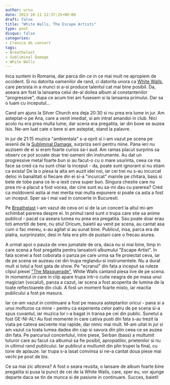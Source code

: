 ```yaml
---
author: ursu
date: 2013-10-11 12:37:25+00:00
draft: false
title: "White Walls, The Escape Artists"
type: post
disqus: false
categories:
- Cronica de concert
tags:
- Breathelast
- Subliminal Damage
- White Walls
---
```

Inca suntem in Romania, dar parca din ce in ce mai mult ne apropiem de occident. Si nu datorita oamenilor de rand, ci datorita unora ca [White Walls](/tags/white-walls), care persista in a munci si a-si produce talentul cat mai bine posibil. Da, aseara am fost la lansarea celui de-al doilea album al constantenilor "progressive", dupa ce acum trei ani fusesem si la lansarea primului. Dar sa o luam cu inceputul...

Cand am ajuns la Silver Church era deja 20:30 si nu prea era lume in jur. Am asteptat-o pe Ana, care a venit imediat, si am intrat amandoi in club. Nici acolo nu era prea multa lume, dar scena era pregatita, iar din boxe se auzea Isis. Ne-am luat cate o bere si am asteptat, stand la palavre.

In jur de 21:15 muzica "ambientala" s-a oprit si i-am vazut pe scena pe iesenii de la [Subliminal Damage](https://www.facebook.com/SubliminalDamage), surpriza serii pentru mine. Pana ieri nu auzisem de ei si eram foarte curios sa-i aud. Am ramas placut surprins sa observ ce pot scoate doar trei oameni din instrumente. Au dat un progressive metal foarte bun si au facut-o cu o mare usurinta, ceea ce ma face sa cred ca nu sunt chiar la inceput - da, poate sunt ignorant si nu stiam ca exista! De la o piesa la alta am auzit idei noi, iar cei trei nu s-au incurcat deloc in banalitati si fiecare din ei si-a "incurcat" mainile pe chitara, bass si bete de tobe pana ce le-a iesit ceva super bun. Singura chestie care nu prea mi-a placut a fost vocea, dar cine sunt eu sa-mi dau cu parerea? Cred ca moldovenii astia ai mei merita mai multa expunere si poate ca asta a fost un inceput. Sper sa-i mai vad in concerte in Bucuresti.

Pe [Breathelast](/tags/breathelast) i-am vazut de ceva ori si de la un concert la altul mi-am schimbat parerea despre ei. In primul rand sunt o trupa care stie sa anime publicul - pacat ca aseara lumea nu prea era pregatita. Sau poate doar erau toti amortiti de bere, nu stiu! Oricum, baietii au venit pe scena, au cantat asa cum o fac mereu, s-au agitat si au sunat bine. Publicul, insa, parca era de piatra, surprinzator, desi in fata era plin de pustani care o frecau aiurea.

A urmat apoi o pauza de vreo jumatate de ora, daca nu si mai bine, timp in care scena a fost pregatita pentru lansatorii albumului "Escape Artist". In fata scenei a fost coborata o panza pe care urma sa fie proiectat ceva, iar de pe scena se auzeau cei din trupa reglandu-si instrumentele. Nu a durat mult si totul a fost gata de show. Pe "ecranul" din fata a inceput sa ruleze clipul piesei ["The Masquerade"](http://www.youtube.com/watch?v=bEpBSCADv5E), White Walls cantand piesa live de pe scena. In momentul in care in clip apare trupa intr-o cutie neagra de pe masa unui magician (vocalul), panza a cazut, iar scena a fost acoperita de lumina de la toate reflectoarele din club. A fost un moment foarte misto, iar reactia publicului a fost pe masura.

Iar ce-am vazut in continuare a fost pe masura asteptarilor oricui - pana si a unui mofturos ca mine - pentru ca experienta celor patru de pe scena si-a spus cuvantul, iar muzica lor i-a bagat in transa pe cei din public. Sunetul a fost GE-NI-AL! Au fost momente in care cativa pusti din fata s-au trezit la viata pe cateva secvente mai rapide, dar nimic mai mult. M-am uitat in jur si am vazut ca toata lumea dadea din cap si savura din plin ceea ce se auzea din fata. Pe parcursul concertului, intre piese, Serban (bass) a multumit tuturor care au facut ca albumul sa fie posibil, apropiatilor, prietenilor si nu in ultimul rand publicului. Iar publicul a multumit din plin trupei la final, cu tone de aplauze. Iar trupa s-a lasat convinsa si ne-a cantat doua piese mai vechi pe post de bis.

Ce sa mai zic altceva? A fost o seara reusita, o lansare de album foarte bine pregatita si pusa la punct de cei de la White Walls, care, sper eu, vor ajunge departe daca se tin de munca si de pasiune in continuare. Succes, baieti!
